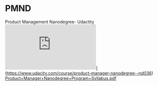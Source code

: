 # PMND
Product Management Nanodegree- Udactity
![Product Management.pdf](https://github.com/dianavile/PMND/blob/main/Product%20Management.pdf)]
(https://www.udacity.com/course/product-manager-nanodegree--nd036)
[Product+Manager+Nanodegree+Program+Syllabus.pdf](https://github.com/dianavile/PMND/files/11983596/Product%2BManager%2BNanodegree%2BProgram%2BSyllabus.pdf)
